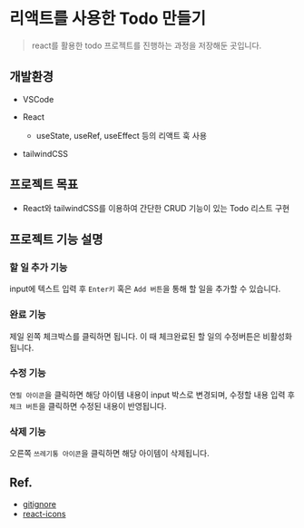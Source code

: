 # 리액트를 사용한 Todo 만들기

> react를 활용한 todo 프로젝트를 진행하는 과정을 저장해둔 곳입니다.

## 개발환경

- VSCode

- React

  - useState, useRef, useEffect 등의 리액트 훅 사용

- tailwindCSS

## 프로젝트 목표

- React와 tailwindCSS를 이용하여 간단한 CRUD 기능이 있는 Todo 리스트 구현

## 프로젝트 기능 설명

### 할 일 추가 기능

input에 텍스트 입력 후 `Enter키` 혹은 `Add 버튼`을 통해 할 일을 추가할 수 있습니다.

### 완료 기능

제일 왼쪽 체크박스를 클릭하면 됩니다. 이 때 체크완료된 할 일의 수정버튼은 비활성화 됩니다.

### 수정 기능

`연필 아이콘`을 클릭하면 해당 아이템 내용이 input 박스로 변경되며, 수정할 내용 입력 후 `체크 버튼`을 클릭하면 수정된 내용이 반영됩니다.

### 삭제 기능

오른쪽 `쓰레기통 아이콘`을 클릭하면 해당 아이템이 삭제됩니다.

## Ref.

- [gitignore](https://www.toptal.com/developers/gitignore)
- [react-icons](https://react-icons.github.io/react-icons/)
